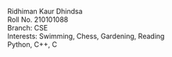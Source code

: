 Ridhiman Kaur Dhindsa <br/>
Roll No. 210101088 <br/>
Branch: CSE <br/>
Interests: Swimming, Chess, Gardening, Reading <br/>
Python, C++, C
